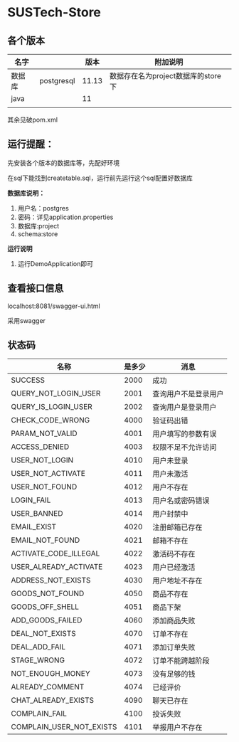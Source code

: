 # SUSTech-Store


## 各个版本

| 名字   |            | 版本  | 附加说明                           |
| ------ | ---------- | ----- | ---------------------------------- |
| 数据库 | postgresql | 11.13 | 数据存在名为project数据库的store下 |
| java   |            | 11    |                                    |
|        |            |       |                                    |

其余见破pom.xml

## 运行提醒：

先安装各个版本的数据库等，先配好环境

在sql下能找到createtable.sql，运行前先运行这个sql配置好数据库

**数据库说明：**

1. 用户名：postgres
2. 密码：详见application.properties
3. 数据库:project
4. schema:store

**运行说明**

1. 运行DemoApplication即可

## 查看接口信息

localhost:8081/swagger-ui.html

采用swagger



## 状态码

| 名称                     | 是多少 | 消息                 |
| ------------------------ | ------ | -------------------- |
| SUCCESS                  | 2000   | 成功                 |
| QUERY_NOT_LOGIN_USER     | 2001   | 查询用户不是登录用户 |
| QUERY_IS_LOGIN_USER      | 2002   | 查询用户是登录用户   |
| CHECK_CODE_WRONG         | 4000   | 验证码出错           |
| PARAM_NOT_VALID          | 4001   | 用户填写的参数有误   |
| ACCESS_DENIED            | 4003   | 权限不足不允许访问   |
| USER_NOT_LOGIN           | 4010   | 用户未登录           |
| USER_NOT_ACTIVATE        | 4011   | 用户未激活           |
| USER_NOT_FOUND           | 4012   | 用户不存在           |
| LOGIN_FAIL               | 4013   | 用户名或密码错误     |
| USER_BANNED              | 4014   | 用户封禁中           |
| EMAIL_EXIST              | 4020   | 注册邮箱已存在       |
| EMAIL_NOT_FOUND          | 4021   | 邮箱不存在           |
| ACTIVATE_CODE_ILLEGAL    | 4022   | 激活码不存在         |
| USER_ALREADY_ACTIVATE    | 4023   | 用户已经激活         |
| ADDRESS_NOT_EXISTS       | 4030   | 用户地址不存在       |
| GOODS_NOT_FOUND          | 4050   | 商品不存在           |
| GOODS_OFF_SHELL          | 4051   | 商品下架             |
| ADD_GOODS_FAILED         | 4060   | 添加商品失败         |
| DEAL_NOT_EXISTS          | 4070   | 订单不存在           |
| DEAL_ADD_FAIL            | 4071   | 添加订单失败         |
| STAGE_WRONG              | 4072   | 订单不能跨越阶段     |
| NOT_ENOUGH_MONEY         | 4073   | 没有足够的钱         |
| ALREADY_COMMENT          | 4074   | 已经评价             |
| CHAT_ALREADY_EXISTS      | 4090   | 聊天已存在           |
| COMPLAIN_FAIL            | 4100   | 投诉失败             |
| COMPLAIN_USER_NOT_EXISTS | 4101   | 举报用户不存在       |

